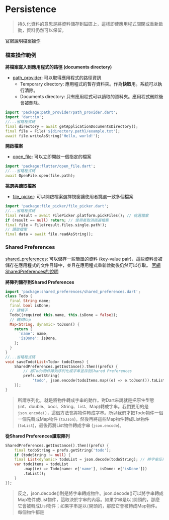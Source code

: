 # Persistence
> 持久化資料的意思是將資料儲存到磁碟上，這樣即使應用程式關閉或重新啟動，資料仍然可以保留。
 
[官網說明檔案操作](https://docs.flutter.dev/cookbook/persistence/reading-writing-files)

### 檔案操作範例

**將檔案寫入到應用程式的路徑 (documents directory)**
* [path_provider](https://pub.dev/packages/path_provider): 可以取得應用程式的路徑資訊
  * Temporary directory: 應用程式的暫存資料夾。作為**快取**用。系統可以執行清除。
  * Documents directory: 只有應用程式可以讀取的資料夾。應用程式刪除後會被刪除。  
```dart
import 'package:path_provider/path_provider.dart';
import 'dart:io';
//...省略程式碼
final directory = await getApplicationDocumentsDirectory();
final file = File('${directory.path}/example.txt');
await file.writeAsString('Hello, world!');
```
**開啟檔案**
* [open_file](https://pub.dev/packages/open_file): 可以立即開啟一個指定的檔案
```dart
import 'package:flutter/open_file.dart';
//...省略程式碼
await OpenFile.open(file.path);
```
**挑選與讀取檔案**
* [file_picker](https://pub.dev/packages/file_picker): 可以開啟檔案選擇視窗讓使用者挑選一致多個檔案
```dart
import 'package:file_picker/file_picker.dart';
//...省略程式碼
final result = await FilePicker.platform.pickFiles(); // 挑選檔案
if (result == null) return; // 使用者取消挑選檔案
final file = File(result.files.single.path!);
// 讀取檔案
final data = await file.readAsString();
```
### Shared Preferences
[shared_preferences](https://pub.dev/packages/shared_preferences): 可以儲存一些簡單的資料 (key-value pair)，這些資料會被儲存在應用程式的文件目錄中，並且在應用程式重新啟動後仍然可以存取。
[官網SharedPreferences的說明](https://docs.flutter.dev/cookbook/persistence/key-value)

**將陣列儲存到Shared Preferences**
```dart
import 'package:shared_preferences/shared_preferences.dart';
class Todo {
  final String name;
  final bool isDone;
  // 建構子
  Todo({required this.name, this.isDone = false});
  // 轉成Map
  Map<String, dynamic> toJson() {
    return {
      'name': name,
      'isDone': isDone,
    };
  }
}
//...省略程式碼
void saveTodo(List<Todo> todoItems) {
    SharedPreferences.getInstance().then((prefs) {
        // 將Todo物件陣列序列化成字串並存到Shared Preferences
        prefs.setString(
            'todo', json.encode(todoItems.map((e) => e.toJson()).toList()));
    });
}
```
> 所謂序列化，就是將物件轉成字串的動作。對Dart來說就是把原生型態(int、double、bool、String、List、Map)轉成字串。我們要用的是`json.encode()`，這個方法會將物件轉成字串。所以我們才把Todo物件一個一個先轉成Map物件 (`toJson`)，然後再將這些Map物件轉成List物件 (`toList`)，最後再將List物件轉成字串 (`json.encode`)。

**從Shared Preferences讀取陣列**
```dart
SharedPreferences.getInstance().then((prefs) {
    final todoString = prefs.getString('todo');
    if (todoString != null) {
    final List<dynamic> todoList = json.decode(todoString); // 將字串反序列化成List
    var todoItems = todoList
        .map((e) => Todo(name: e['name'], isDone: e['isDone']))
        .toList();
    }
});
```
> 反之，json.decode()則是將字串轉成物件。json.decode()可以將字串轉成Map物件或List物件，這取決於字串的內容。如果字串是以`[`開頭的，那麼它會被轉成List物件；如果字串是以`{`開頭的，那麼它會被轉成Map物件。每個物件都是
